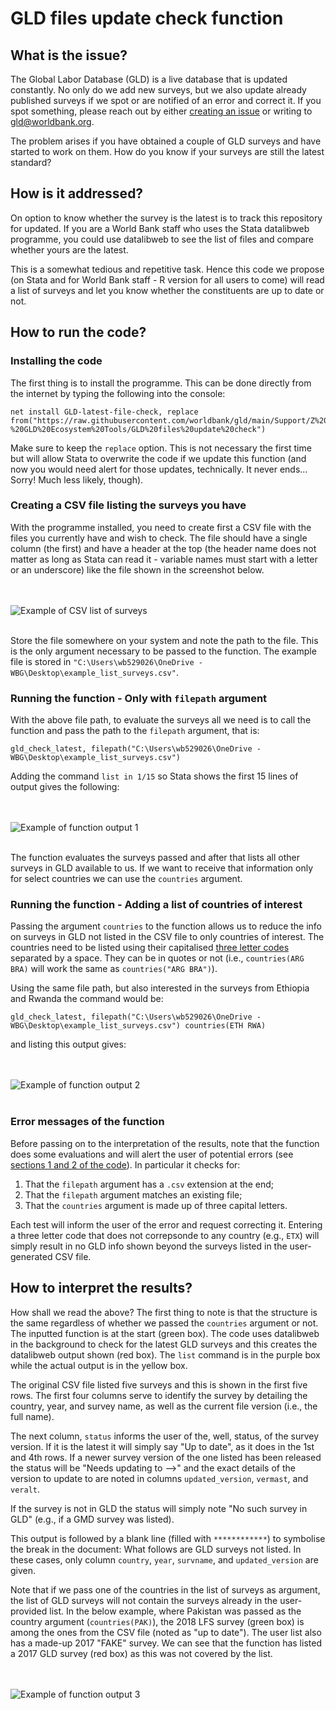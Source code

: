 # GLD files update check function

## What is the issue?

The Global Labor Database (GLD) is a live database that is updated constantly. No only do we add new surveys, but we also update already published surveys if we spot or are notified of an error and correct it. If you spot something, please reach out by either [creating an issue](https://github.com/worldbank/gld/issues/new/choose) or writing to <gld@worldbank.org>.

The problem arises if you have obtained a couple of GLD surveys and have started to work on them. How do you know if your surveys are still the latest standard?

## How is it addressed?

On option to know whether the survey is the latest is to track this repository for updated. If you are a World Bank staff who uses the Stata datalibweb programme, you could use datalibweb to see the list of files and compare whether yours are the latest.

This is a somewhat tedious and repetitive task. Hence this code we propose (on Stata and for World Bank staff - R version for all users to come) will read a list of surveys and let you know whether the constituents are up to date or not.

## How to run the code?

### Installing the code

The first thing is to install the programme. This can be done directly from the internet by typing the following into the console:

```
net install GLD-latest-file-check, replace from("https://raw.githubusercontent.com/worldbank/gld/main/Support/Z%20-%20GLD%20Ecosystem%20Tools/GLD%20files%20update%20check")
```

Make sure to keep the `replace` option. This is not necessary the first time but will allow Stata to overwrite the code if we update this function (and now you would need alert for those updates, technically. It never ends... Sorry! Much less likely, though).

### Creating a CSV file listing the surveys you have 

With the programme installed, you need to create first a CSV file with the files you currently have and wish to check. The file should have a single column (the first) and have a header at the top (the header name does not matter as long as Stata can read it - variable names must start with a letter or an underscore) like the file shown in the screenshot below.

<br></br>
![Example of CSV list of surveys](utilities/screenshot_csv_list_surveys.PNG)
<br></br>

Store the file somewhere on your system and note the path to the file. This is the only argument necessary to be passed to the function. The example file is stored in `"C:\Users\wb529026\OneDrive - WBG\Desktop\example_list_surveys.csv"`.

### Running the function - Only with `filepath` argument

With the above file path, to evaluate the surveys all we need is to call the function and pass the path to the `filepath` argument, that is:

```
gld_check_latest, filepath("C:\Users\wb529026\OneDrive - WBG\Desktop\example_list_surveys.csv")
```

Adding the command `list in 1/15` so Stata shows the first 15 lines of output gives the following:

<br></br>
![Example of function output 1](utilities/final_output_all.PNG)
<br></br>

The function evaluates the surveys passed and after that lists all other surveys in GLD available to us. If we want to receive that information only for select countries we can use the `countries` argument.

### Running the function - Adding a list of countries of interest 

Passing the argument `countries` to the function allows us to reduce the info on surveys in GLD not listed in the CSV file to only countries of interest. The countries need to be listed using their capitalised [three letter codes](https://en.wikipedia.org/wiki/ISO_3166-1_alpha-3) separated by a space. They can be in quotes or not (i.e., `countries(ARG BRA)` will work the same as `countries("ARG BRA")`).

Using the same file path, but also interested in the surveys from Ethiopia and Rwanda the command would be:

```
gld_check_latest, filepath("C:\Users\wb529026\OneDrive - WBG\Desktop\example_list_surveys.csv") countries(ETH RWA)
```
and listing this output gives:

<br></br>
![Example of function output 2](utilities/final_output_ccc.PNG)
<br></br>

### Error messages of the function

Before passing on to the interpretation of the results, note that the function does some evaluations and will alert the user of potential errors (see [sections 1 and 2 of the code](gld_check_latest.ado)). In particular it checks for:

1. That the `filepath` argument has a `.csv` extension at the end;
2. That the `filepath` argument matches an existing file;
3. That the `countries` argument is made up of three capital letters.

Each test will inform the user of the error and request correcting it. Entering a three letter code that does not correpsonde to any country (e.g., `ETX`) will simply result in no GLD info shown beyond the surveys listed in the user-generated CSV file.


## How to interpret the results?

How shall we read the above? The first thing to note is that the structure is the same regardless of whether we passed the `countries` argument or not. The inputted function is at the start (green box). The code uses datalibweb in the background to check for the latest GLD surveys and this creates the datalibweb output shown (red box). The `list` command is in the purple box while the actual output is in the yellow box.

The original CSV file listed five surveys and this is shown in the first five rows. The first four columns serve to identify the survey by detailing the country, year, and survey name, as well as the current file version (i.e., the full name). 

The next column, `status` informs the user of the, well, status, of the survey version. If it is the latest it will simply say "Up to date", as it does in the 1st and 4th rows. If a newer survey version of the one listed has been released the status will be "Needs updating to -->" and the exact details of the version to update to are noted in columns `updated_version`, `vermast`, and `veralt`.

If the survey is not in GLD the status will simply note "No such survey in GLD" (e.g., if a GMD survey was listed).

This output is followed by a blank line (filled with `************`) to symbolise the break in the document: What follows are GLD surveys not listed. In these cases, only column `country`, `year`, `survname`, and `updated_version` are given.

Note that if we pass one of the countries in the list of surveys as argument, the list of GLD surveys will not contain the surveys already in the user-provided list. In the below example, where Pakistan was passed as the country argument (`countries(PAK)`), the 2018 LFS survey (green box) is among the ones from the CSV file (noted as "up to date"). The user list also has a made-up 2017 "FAKE" survey. We can see that the function has listed a 2017 GLD survey (red box) as this was not covered by the list.

<br></br>
![Example of function output 3](utilities/pak_example.PNG)
<br></br>


